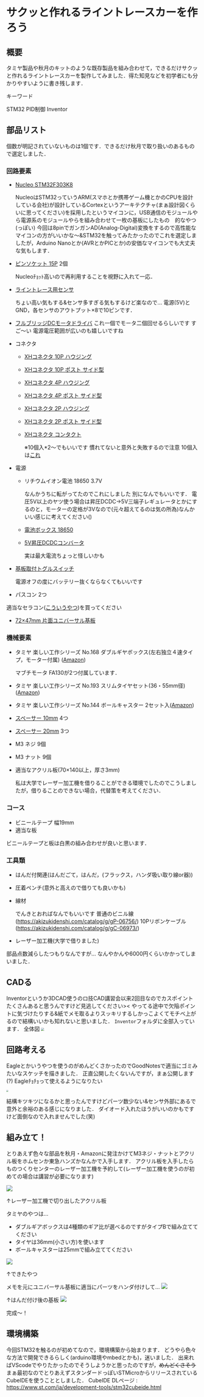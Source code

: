 # サクッと作れるライントレースカーを作ろう

## 概要

タミヤ製品や秋月のキットのような既存製品を組み合わせて，できるだけサクッと作れるライントレースカーを製作してみました．得た知見などを初学者にも分かりやすいように書き残します．

キーワード

STM32 PID制御 Inventor

## 部品リスト

個数が明記されていないものは1個です．できるだけ秋月で取り扱いのあるもので選定しました．

### 回路要素

- [Nucleo STM32F303K8](https://akizukidenshi.com/catalog/g/gM-10172/)
    
    NucleoはSTM32っていうARM(スマホとか携帯ゲーム機とかのCPUを設計している会社)が設計しているCortexというアーキテクチャ(まぁ設計図くらいに思ってください)を採用したというマイコンに，USB通信のモジュールやら電源系のモジュールやらを組み合わせて一枚の基板にしたもの　的なやつ(っぽい)
    今回は8pinでガンガンAD(Analog-Digital)変換をするので高性能なマイコンの方がいいかな～&STM32を触ってみたかったのでこれを選定しましたが，Arduino Nanoとか(AVRとかPICとか)の安価なマイコンでも大丈夫な気もします．
- [ピンソケット 15P](https://akizukidenshi.com/catalog/g/gC-10102/) 2個
    
    Nucleoﾁｮｯﾄ高いので再利用することを視野に入れて一応．
- [ライントレース用センサ](https://akizukidenshi.com/catalog/g/gM-13416/)
    
    ちょい高い気もする&センサ多すぎる気もするけど楽なので...
    電源(5V)とGND，各センサのアウトプット×8で10ピンです．
- [フルブリッジDCモータドライバ](https://akizukidenshi.com/catalog/g/gK-09848/)
    これ一個でモータ二個回せるらしいです すご～い 電源電圧範囲が広いのも嬉しいですね
- コネクタ
    - [XHコネクタ 10P ハウジング](https://akizukidenshi.com/catalog/g/gC-12843/)
    - [XHコネクタ 10P ポスト サイド型](https://akizukidenshi.com/catalog/g/gC-13897/)
    - [XHコネクタ 4P ハウジング](https://akizukidenshi.com/catalog/g/gC-12257/)
    - [XHコネクタ 4P ポスト  サイド型](https://akizukidenshi.com/catalog/g/gC-12842/)
    - [XHコネクタ 2P ハウジング](https://akizukidenshi.com/catalog/g/gC-12255/)
    - [XHコネクタ 2P ポスト サイド型](https://akizukidenshi.com/catalog/g/gC-12262/)
    - [XHコネクタ コンタクト](https://akizukidenshi.com/catalog/g/gC-12265/)
      
      ※10個入*2～でもいいです 慣れてないと意外と失敗するので注意 10個入は[これ](https://akizukidenshi.com/catalog/g/gC-12264/)
- 電源
    - リチウムイオン電池 18650 3.7V
      
      なんかうちに転がってたのでこれにしました 別になんでもいいです．
      電圧5V以上のヤツ使う場合は昇圧DCDC→5V三端子レギュレータとかにするのと，モーターの定格が3Vなので(元々超えてるのは気の所為)なんかいい感じに考えてください()
    - [電池ボックス 18650](https://akizukidenshi.com/catalog/g/gP-08407/)
    - [5V昇圧DCDCコンバータ](https://akizukidenshi.com/catalog/g/gK-13065/)
      
      実は最大電流ちょっと怪しいかも
- [基板取付トグルスイッチ](https://akizukidenshi.com/catalog/g/gP-00300/)
  
  電源オフの度にバッテリー抜くならなくてもいいです
- パスコン 2つ
 
 適当なセラコン([こういうやつ](https://akizukidenshi.com/catalog/g/gP-10147/))を買ってください
- [72×47mm 片面ユニバーサル基板](https://akizukidenshi.com/catalog/g/gP-03229/)

### 機械要素

- タミヤ 楽しい工作シリーズ No.168 ダブルギヤボックス(左右独立４速タイプ，モーター付属) ([Amazon](https://www.amazon.co.jp/gp/product/B001Q13BIU/))
  
  マブチモータ FA130が2つ付属しています．
- タミヤ 楽しい工作シリーズ No.193 スリムタイヤセット(36・55mm径) ([Amazon](https://www.amazon.co.jp/gp/product/B003YORNNG/))
- タミヤ 楽しい工作シリーズ No.144 ボールキャスター 2セット入([Amazon](https://www.amazon.co.jp/gp/product/B001VZHRW2/))
- [スペーサー 10mm](https://akizukidenshi.com/catalog/g/gP-08164/) 4つ
- [スペーサー 20mm](https://akizukidenshi.com/catalog/g/gP-07321/) 3つ
- M3 ネジ 9個
- M3 ナット 9個
- 適当なアクリル板(70×140以上，厚さ3mm)
  
  私は大学でレーザー加工機を借りることができる環境でしたのでこうしましたが，借りることのできない場合，代替策を考えてください．

### コース

- ビニールテープ 幅19mm
- 適当な板

ビニールテープと板は白黒の組み合わせが良いと思います．

### 工具類

- はんだ付関連(はんだごて，はんだ，(フラックス，ハンダ吸い取り線or器))
- 圧着ペンチ(意外と高えので借りても良いかも)
- 線材
  
  でんきとおればなんでもいいです
  普通のビニル線(https://akizukidenshi.com/catalog/g/gP-06756/)
  10Pリボンケーブル(https://akizukidenshi.com/catalog/g/gC-06973/)
- レーザー加工機(大学で借りました)

部品点数減らしたつもりなんですが...
なんやかんや6000円くらいかかってしまいました．

## CADる

Inventorというか3DCAD使うのロ技CAD講習会以来2回目なのでカスポイントたくさんあると思うんですけど見逃してください><
やってる途中で欠陥ポイントに気づけたりする&紙でメモ取るよりスッキリするしかっこよくてモチベ上がるので結構いいかも知れないと思いました．
`Inventor`フォルダに全部入っています．
全体図
<img src="img/Inventor_overall.png" style="zoom: 50%;" />

## 回路考える

Eagleとかいうやつを使うのがめんどくさかったのでGoodNotesで適当にゴミみたいなスケッチを描きました．
正直公開したくないんですが，まぁ公開します(?)
Eagleﾁｮﾁｮって使えるようになりたい

<img src="img/circuit_sketch.jpg" style="zoom:33%;" />

結構キツキツになるかと思ったんですけどパーツ数少ない&センサ外部にあるで意外と余裕のある感じになりました．
ダイオード入れたほうがいいのかもですけど面倒なので入れませんでした(笑)

## 組み立て！

とりあえず色々な部品を秋月・Amazonに発注かけてM3ネジ・ナットとアクリル板をホムセンか東急ハンズかなんかで入手します．
アクリル板を入手したらものつくりセンターのレーザー加工機を予約して(レーザー加工機を使うのが初めての場合は講習が必要になります)

![](img/acrylicBoard.jpg)

↑レーザー加工機で切り出したアクリル板

タミヤのやつは...

- ダブルギアボックスは4種類のギア比が選べるのですがタイプBで組み立ててください
- タイヤは36mm(小さい方)を使います
- ボールキャスターは25mmで組み立ててください

![](img/tamiya.jpg)

↑できたやつ

メモを元にユニバーサル基板に適当にパーツをハンダ付けして...
![](img/circuit.jpg)

↑はんだ付け後の基板
![](img/overall.jpg)

完成～！

## 環境構築

今回STM32を触るのが初めてなので，環境構築から始まります．
どうやら色々な方法で開発できるらしく(arduino環境やmbedとかも)，迷いました．
出来ればVScodeでやりたかったのでそうしようかと思ったのですが，~~めんどくさそう~~まぁ最初なのでとりあえずスタンダードっぽいSTMicroからリリースされているCubeIDEを使うこととしました．
CubeIDE DLページ : https://www.st.com/ja/development-tools/stm32cubeide.html


